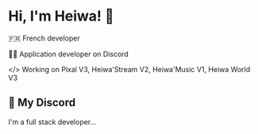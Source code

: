 
# Hi, I'm Heiwa! 👋


🇫🇷 French developer

👨‍💻 Application developer on Discord

 </> Working on Pixal V3, Heiwa'Stream V2, Heiwa'Music V1, Heiwa World V3


## 🚀 My Discord
I'm a full stack developer...

